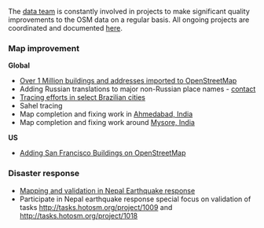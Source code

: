 The [data team](http://wiki.openstreetmap.org/wiki/Mapbox#Mapbox_Data_Team) is constantly involved in projects to make significant quality improvements to the OSM data on a regular basis. All ongoing projects are coordinated and documented [here](https://github.com/mapbox/mapping/issues).

### Map improvement
**Global**
- [Over 1 Million buildings and addresses imported to OpenStreetMap](https://www.mapbox.com/blog/nyc-buildings-openstreetmap/)
- Adding Russian translations to major non-Russian place names - [contact](https://www.openstreetmap.org/user/andygol)
- [Tracing efforts in select Brazilian cities](https://www.mapbox.com/blog/osm-contributors-surge/)
- Sahel tracing
- Map completion and fixing work in [Ahmedabad, India](http://www.openstreetmap.org/#map=12/23.0142/72.6062)
- Map completion and fixing work around [Mysore, India](http://www.openstreetmap.org/#map=13/12.3096/76.6613)

**US**
- [Adding San Francisco Buildings on OpenStreetMap](https://www.mapbox.com/blog/san-francisco-buildings/)

### Disaster response
- [Mapping and validation in Nepal Earthquake response](http://wiki.openstreetmap.org/wiki/2015_Nepal_earthquake)
- Participate in Nepal earthquake response special focus on validation of tasks http://tasks.hotosm.org/project/1009 and http://tasks.hotosm.org/project/1018